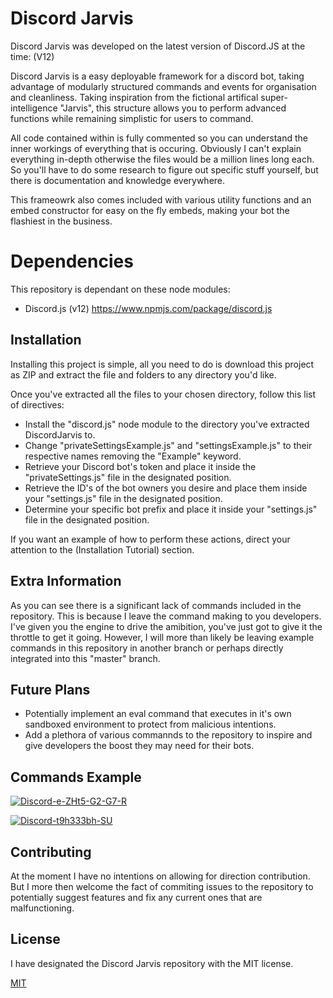 # Discord Jarvis

Discord Jarvis was developed on the latest version of Discord.JS at the time: (V12)

Discord Jarvis is a easy deployable framework for a discord bot, taking advantage of modularly structured commands and events for organisation and cleanliness. Taking inspiration from the fictional artifical super-intelligence "Jarvis", this structure allows you to perform advanced functions while remaining simplistic for users to command.

All code contained within is fully commented so you can understand the inner workings of everything that is occuring.
Obviously I can't explain everything in-depth otherwise the files would be a million lines long each.
So you'll have to do some research to figure out specific stuff yourself, but there is documentation and knowledge everywhere.

This frameowrk also comes included with various utility functions and an embed constructor for easy on the fly embeds, making your bot the flashiest in the business.

# Dependencies

This repository is dependant on these node modules:

- Discord.js (v12)
https://www.npmjs.com/package/discord.js

## Installation

Installing this project is simple, all you need to do is download this project as ZIP and extract the file and folders to any directory you'd like.

Once you've extracted all the files to your chosen directory, follow this list of directives:

- Install the "discord.js" node module to the directory you've extracted DiscordJarvis to.
- Change "privateSettingsExample.js" and "settingsExample.js" to their respective names removing the "Example" keyword.
- Retrieve your Discord bot's token and place it inside the "privateSettings.js" file in the designated position.
- Retrieve the ID's of the bot owners you desire and place them inside your "settings.js" file in the designated position.
- Determine your specific bot prefix and place it inside your "settings.js" file in the designated position.

If you want an example of how to perform these actions, direct your attention to the (Installation Tutorial) section.

## Extra Information

As you can see there is a significant lack of commands included in the repository. This is because I leave the command making to you developers. I've given you the engine to drive the amibition, you've just got to give it the throttle to get it going. However, I will more than likely be leaving example commands in this repository in another branch or perhaps directly integrated into this "master" branch.

## Future Plans

- Potentially implement an eval command that executes in it's own sandboxed environment to protect from malicious intentions.
- Add a plethora of various commannds to the repository to inspire and give developers the boost they may need for their bots.

## Commands Example

<a href="https://imgbb.com/"><img src="https://i.ibb.co/PDtNPQK/Discord-e-ZHt5-G2-G7-R.png" alt="Discord-e-ZHt5-G2-G7-R" border="0" /><a>

<a href="https://imgbb.com/"><img src="https://i.ibb.co/ygPgm59/Discord-t9h333bh-SU.png" alt="Discord-t9h333bh-SU" border="0" /></a>

## Contributing

At the moment I have no intentions on allowing for direction contribution. But I more then welcome the fact of commiting issues to the repository to potentially suggest features and fix any current ones that are malfunctioning.

## License
I have designated the Discord Jarvis repository with the MIT license.

[MIT](https://choosealicense.com/licenses/mit/)